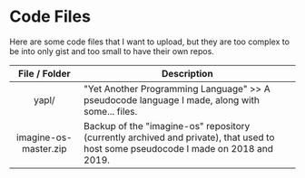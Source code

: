 # Code Files

Here are some code files that I want to upload, but they are too complex to be into only gist and too small to have their own repos.

| File / Folder | Description |
| :-----------: | ----------- |
| yapl/         | "Yet Another Programming Language" >> A pseudocode language I made, along with some... files. |
| imagine-os-master.zip | Backup of the "imagine-os" repository (currently archived and private), that used to host some pseudocode I made on 2018 and 2019. |
